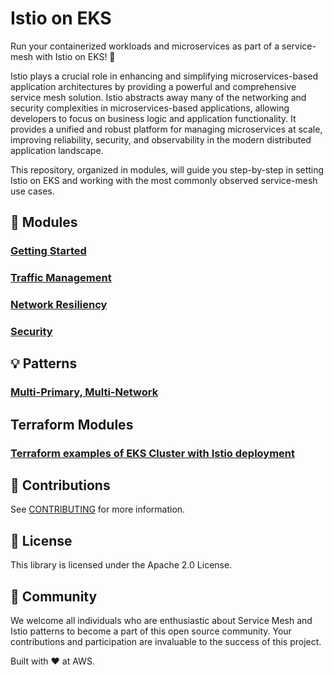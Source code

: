 # Istio on EKS

Run your containerized workloads and microservices as part of a service-mesh 
with Istio on EKS! 🚀 

Istio plays a crucial role in enhancing and simplifying microservices-based 
application architectures by providing a powerful and comprehensive service mesh 
solution. Istio abstracts away many of the networking and security complexities 
in microservices-based applications, allowing developers to focus on business 
logic and application functionality. It provides a unified and robust platform 
for managing microservices at scale, improving reliability, security, and 
observability in the modern distributed application landscape. 

This repository, organized in modules, will guide you step-by-step in setting 
Istio on EKS and working with the most commonly observed service-mesh use cases.

## 🧱 Modules 

### [Getting Started](modules/01-getting-started/README.md)
### [Traffic Management](modules/02-traffic-management/README.md)
### [Network Resiliency](modules/03-network-resiliency/README.md)
### [Security](modules/04-security/README.md)

## 💡 Patterns

### [Multi-Primary, Multi-Network](patterns/multi-cluster-multinetwork-multiprimary/README.md)

## Terraform Modules

### [Terraform examples of EKS Cluster with Istio deployment](terraform-blueprint/README.md)

## 🔐 Contributions
See [CONTRIBUTING](CONTRIBUTING.md#security-issue-notifications) for more information.

## 💼 License
This library is licensed under the Apache 2.0 License.

## 🙌 Community
We welcome all individuals who are enthusiastic about Service Mesh and Istio patterns to become a part of this open source community. Your contributions and participation are invaluable to the success of this project.

Built with ❤️ at AWS.
